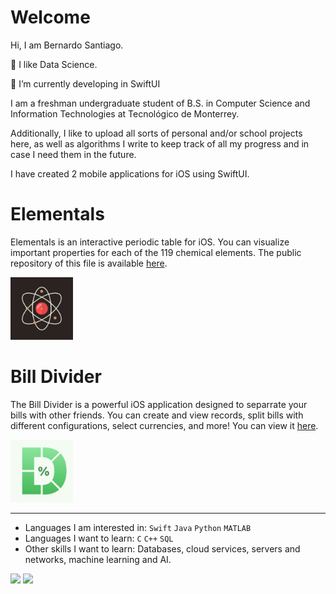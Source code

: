 # Welcome
Hi, I am Bernardo Santiago.

👀 I like Data Science.

🌱 I’m currently developing in SwiftUI
  
I am a freshman undergraduate student of B.S. in Computer Science and Information Technologies at Tecnológico de Monterrey.

Additionally, I like to upload all sorts of personal and/or school projects here, as well as algorithms I write to keep track of all my progress
and in case I need them in the future.

I have created 2 mobile applications for iOS using SwiftUI.

# Elementals
Elementals is an interactive periodic table for iOS. You can visualize important properties for each of the 119 chemical elements.
The public repository of this file is available [here](https://github.com/bernardosantiago44/periodic-table).

<a href="https://github.com/bernardosantiago44/periodic-table">
<img src="https://github.com/bernardosantiago44/periodic-table/blob/main/documentation_images/Appicon.png" width="100">
</a>

# Bill Divider
The Bill Divider is a powerful iOS application designed to separrate your bills with other friends. You can create and view records,
split bills with different configurations, select currencies, and more! You can view it [here](https://github.com/bernardosantiago44/bill-divider).

<a href="https://github.com/bernardosantiago44/bill-divider">
<img src="https://github.com/bernardosantiago44/BIll-Divider/blob/main/App_store_1024_1x.png" width="100">
</a>

---

- Languages I am interested in: `Swift`  `Java`  `Python`  `MATLAB`
- Languages I want to learn: `C` `C++`  `SQL`
- Other skills I want to learn: Databases, cloud services, servers and networks, machine learning and AI.
<div>
<img src="https://www.benchmarkitservices.com/wp-content/uploads/2019/12/backup-google-cloud-vms-to-different-region.png" width="400">
<img src="https://outsourceworkers.com.au/wp-content/uploads/2020/07/Custom-Database-Business-Knowledge-Image-in-Outsource-Workers-Database-Systems-Illustration-Image.png" width="400">
</div>

<!---
bernardosantiago44/bernardosantiago44 is a ✨ special ✨ repository because its `README.md` (this file) appears on your GitHub profile.
You can click the Preview link to take a look at your changes.
--->
